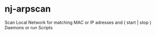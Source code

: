 # nj-arpscan
Scan Local Network for matching MAC or IP adresses and ( start | stop ) Daemons or run Scripts

